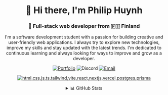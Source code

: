 <div align="center">

# 👋 Hi there, I'm Philip Huynh

### 🦊 Full-stack web developer from 🇫🇮 Finland

</div>

<div align="center">

I'm a software development student with a passion for building creative and user-friendly web applications. I always try to explore new technologies, improve my skills and stay updated with the latest trends. I'm dedicated to continuous learning and always looking for ways to improve and grow as a developer.

</div>

<div align="center">

[![Portfolio](https://img.shields.io/badge/Portfolio-000000?style=for-the-badge&logo=firefox)](https://wolfey.uk/)
![Discord](https://img.shields.io/badge/woolfey-7289DA?style=for-the-badge&logo=Discord&logoColor=white)
[![Email](https://img.shields.io/badge/Email-D44638?style=for-the-badge&logo=gmail&logoColor=white)](mailto:wolfey.bus@gmail.com)

</div>

<div align="center">

[![html,css,js,ts,tailwind,vite,react,nextjs,vercel,postgres,prisma](https://skillicons.dev/icons?i=html,css,js,ts,tailwind,vite,react,nextjs,vercel,postgres,prisma&perline=6)](https://skillicons.dev)

</div>

<div align="center">

<details>
<summary>📊 GitHub Stats</summary>
<table>
<tr>
<td>

![WoIfey's Stats](https://github-readme-stats.vercel.app/api?username=WoIfey&theme=slateorange&show_icons=true&hide_border=true&count_private=true)

</td>
<td>

![WoIfey's Streak](https://github-readme-streak-stats.herokuapp.com/?user=WoIfey&theme=slateorange&hide_border=true)

</td>
</tr>
</table>
<table>
<tr>
<td>

![WoIfey's Top Languages](https://github-readme-stats.vercel.app/api/top-langs/?username=WoIfey&theme=slateorange&show_icons=true&hide_border=true&layout=compact)

</td>
<td>
<img src="https://widgetbite.com/stats/WoIfey" alt="Visitors" />
</td>
</tr>
</table>
</details>

</div>
